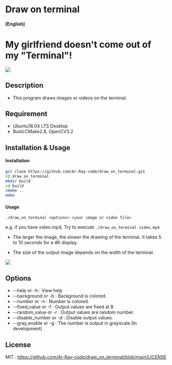 # Draw on terminal

#### [English]

# My girlfriend doesn't come out of my "Terminal"!

![](screenshot_example/result_exe.png)

## Description

- This program draws images or videos on the terminal.

## Requirement

- Ubuntu18.04 LTS Desktop
- Build:CMake2.8, OpenCV3.2 

## Installation & Usage

#### Installation


```sh
git clone https://github.com/Ar-Ray-code/draw_on_terminal.git
cd draw_on_terminal
mkdir build
cd build
cmake ..
make
```

#### Usage

`./draw_on_terminal <options> <your image or video file>`

e.g. if you have video.mp4, Try to execute `./draw_on_terminal video.mp4`

- The larger the image, the slower the drawing of the terminal. It takes 5 to 10 seconds for a 4K display.

- The size of the output image depends on the width of the terminal.


![](screenshot_example/size_variable.png)

## Options

- --help or -h                      : View help
- --background or -b        : Background is colored.
- --number or -n               : Number is colored.
- --fixed_value or -f           : Output values are fixed at 8.
- --random_value or -r     : Output values are random number.
- --disable_number or -d : Disable output values.
- --gray_enable or -g         : The number is output in grayscale.(In development)

## License

MIT : https://github.com/Ar-Ray-code/draw_on_terminal/blob/main/LICENSE

